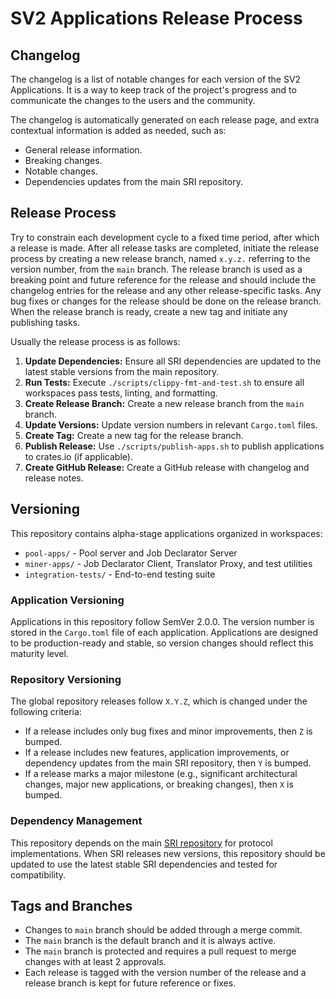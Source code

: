 # SV2 Applications Release Process

## Changelog

The changelog is a list of notable changes for each version of the SV2 Applications. 
It is a way to keep track of the project's progress and to communicate 
the changes to the users and the community.

The changelog is automatically generated on each release page, and extra contextual
information is added as needed, such as:
 - General release information.
 - Breaking changes.
 - Notable changes.
 - Dependencies updates from the main SRI repository.

## Release Process

Try to constrain each development cycle to a fixed time period, after which a
release is made. After all release tasks are completed, initiate the release
process by creating a new release branch, named `x.y.z.` referring to the
version number, from the `main` branch.  The release branch is used as a
breaking point and future reference for the release and should include the
changelog entries for the release and any other release-specific tasks. Any bug
fixes or changes for the release should be done on the release branch. When the
release branch is ready, create a new tag and initiate any publishing tasks.

Usually the release process is as follows:

1. **Update Dependencies:** Ensure all SRI dependencies are updated to the latest stable versions from the main repository.
2. **Run Tests:** Execute `./scripts/clippy-fmt-and-test.sh` to ensure all workspaces pass tests, linting, and formatting.
3. **Create Release Branch:** Create a new release branch from the `main` branch.
4. **Update Versions:** Update version numbers in relevant `Cargo.toml` files.
5. **Create Tag:** Create a new tag for the release branch.
6. **Publish Release:** Use `./scripts/publish-apps.sh` to publish applications to crates.io (if applicable).
7. **Create GitHub Release:** Create a GitHub release with changelog and release notes.

## Versioning

This repository contains alpha-stage applications organized in workspaces:
- `pool-apps/` - Pool server and Job Declarator Server
- `miner-apps/` - Job Declarator Client, Translator Proxy, and test utilities  
- `integration-tests/` - End-to-end testing suite

### Application Versioning

Applications in this repository follow SemVer 2.0.0. The version number is stored in
the `Cargo.toml` file of each application. Applications are designed to be production-ready
and stable, so version changes should reflect this maturity level.

### Repository Versioning  

The global repository releases follow `X.Y.Z`, which is changed under the following criteria:
- If a release includes only bug fixes and minor improvements, then `Z` is bumped.
- If a release includes new features, application improvements, or dependency updates from the main SRI repository, then `Y` is bumped.
- If a release marks a major milestone (e.g., significant architectural changes, major new applications, or breaking changes), then `X` is bumped.

### Dependency Management

This repository depends on the main [SRI repository](https://github.com/stratum-mining/stratum) for protocol implementations. When SRI releases new versions, this repository should be updated to use the latest stable SRI dependencies and tested for compatibility.

## Tags and Branches

- Changes to `main` branch should be added through a merge commit.
- The `main` branch is the default branch and it is always active.
- The `main` branch is protected and requires a pull request to merge changes
  with at least 2 approvals.
- Each release is tagged with the version number of the release and a release
  branch is kept for future reference or fixes.
